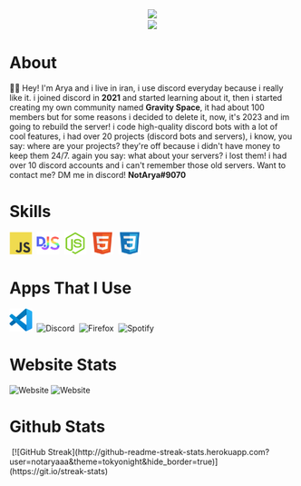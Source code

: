 <div id="header" align="center">
  <img src="https://cdn.discordapp.com/attachments/1065747043131334746/1066379967149133834/banner.png" width="1100"/>
</div>

<div id="header" align="center">
  <img src="https://cdn.discordapp.com/attachments/1065747043131334746/1066383295107047525/about.gif" width="100"/>
</div>

# About

👋🏻 Hey! I'm Arya and i live in iran, i use discord everyday because i really like it. i joined discord in **2021** and started learning about it, then i started creating my own community named **Gravity Space**, it had about 100 members but for some reasons i decided to delete it, now, it's 2023 and im going to rebuild the server! i code high-quality discord bots with a lot of cool features, i had over 20 projects (discord bots and servers), i know, you say: where are your projects? they're off because i didn't have money to keep them 24/7. again you say: what about your servers? i lost them! i had over 10 discord accounts and i can't remember those old servers.
Want to contact me? DM me in discord! **NotArya#9070**

# Skills

<div>
  <img src="https://github.com/devicons/devicon/blob/master/icons/javascript/javascript-original.svg" title="JavaScript" alt="JavaScript" width="40" height="40"/>&nbsp;
  <img src="https://github.com/devicons/devicon/blob/master/icons/discordjs/discordjs-original.svg" title="DiscordJS" alt="DiscordJS" width="40" height="40"/>&nbsp;
  <img src="https://github.com/devicons/devicon/blob/master/icons/nodejs/nodejs-original.svg" title="NodeJS" alt="NodeJS" width="40" height="40"/>&nbsp;
  <img src="https://github.com/devicons/devicon/blob/master/icons/html5/html5-original.svg" title="HTML" alt="HTML" width="40" height="40"/>&nbsp;
  <img src="https://github.com/devicons/devicon/blob/master/icons/css3/css3-original.svg" title="CSS" alt="CSS" width="40" height="40"/>&nbsp;
</div>

# Apps That I Use

<div>
  <img src="https://github.com/devicons/devicon/blob/master/icons/vscode/vscode-original.svg" title="VS Code" alt="VS Code" width="40" height="40"/>&nbsp;
  <img src="https://static.wikia.nocookie.net/logopedia/images/6/6f/Discord_Development_2021.svg/revision/latest/scale-to-width-down/250?cb=20211123093519" title="Discord" alt="Discord" width="40" height="40"/>&nbsp;
  <img src="https://cdn-icons-png.flaticon.com/512/5968/5968827.png" title="Firefox" alt="Firefox" width="40" height="40"/>&nbsp;
  <img src="https://upload.wikimedia.org/wikipedia/commons/thumb/8/84/Spotify_icon.svg/991px-Spotify_icon.svg.png" title="Spotify" alt="Spotify" width="40" height="40"/>&nbsp;
</div>

# Website Stats

<img alt="Website" src="https://img.shields.io/website?down_color=green&down_message=notarya.rf.gd&label=address&up_color=green&up_message=notarya.rf.gd&url=https%3A%2F%2Fnotarya.rf.gd">

<img alt="Website" src="https://img.shields.io/website?down_color=green&down_message=up&up_color=red&up_message=down&url=https%3A%2F%2Fnotarya.rf.gd">

# Github Stats

<img src="https://komarev.com/ghpvc/?username=notaryaaa&style=flat-square&color=blue" alt=""/>
[![GitHub Streak](http://github-readme-streak-stats.herokuapp.com?user=notaryaaa&theme=tokyonight&hide_border=true)](https://git.io/streak-stats)
